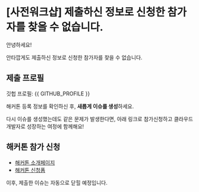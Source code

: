 # [사전워크샵] 제출하신 정보로 신청한 참가자를 찾을 수 없습니다.

안녕하세요!

안타깝게도 제출하신 정보로 신청한 참가자를 찾을 수 없습니다.

## 제출 프로필

깃헙 프로필: {{ GITHUB_PROFILE }}

해커톤 등록 정보를 확인하신 후, **새롭게 이슈를 생성**하세요.

다시 이슈를 생성했는데도 같은 문제가 발생한다면, 아래 링크로 참가신청하고 클라우드 개발자로 성장하는 여정에 함께해요!

## 해커톤 참가 신청

* [해커톤 소개페이지](https://hgrd.kr/hackathon)
* [해커톤 신청폼](https://hgrd.kr/hackathon-register)

이후, 제출한 이슈는 자동으로 닫힐 예정입니다.
